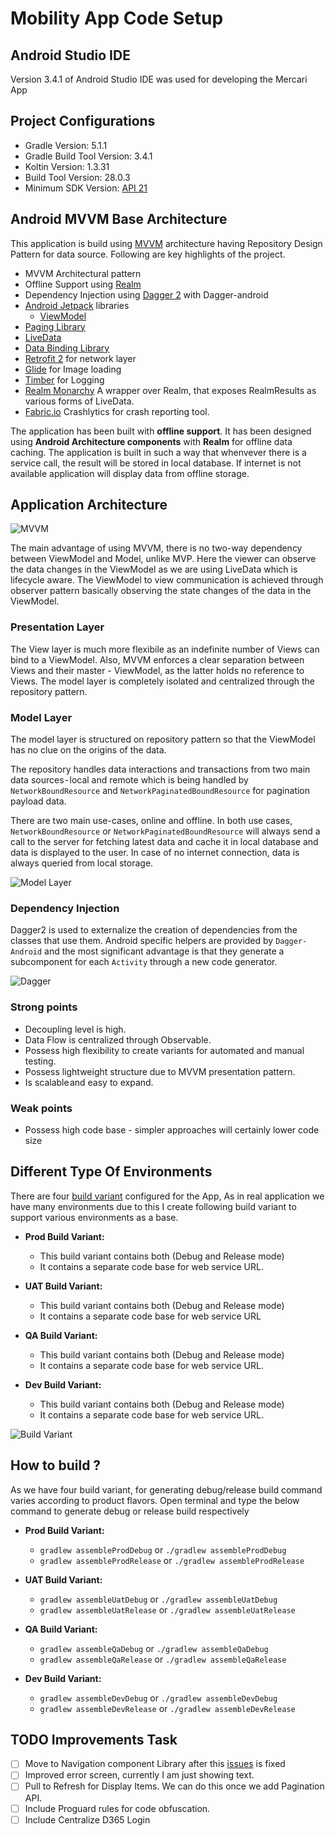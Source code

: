 
  
# Mobility App Code Setup  
  
## Android Studio IDE  
Version 3.4.1 of Android Studio IDE was used for developing the Mercari App   
  
## Project Configurations  
  
  - Gradle Version: 5.1.1  
 - Gradle Build Tool Version: 3.4.1  
 - Koltin Version: 1.3.31  
 - Build Tool Version: 28.0.3  
 - Minimum SDK Version:  [API 21](https://developer.android.com/reference/android/os/Build.VERSION_CODES.html#LOLLIPOP)  
  ## Android MVVM Base Architecture  
This application is build using [MVVM](https://en.wikipedia.org/wiki/Model%E2%80%93view%E2%80%93viewmodel) architecture having Repository Design Pattern for data source. Following are key highlights of the project.  
 - MVVM Architectural pattern  
 - Offline Support using [Realm](https://realm.io/products/realm-database/)  
  - Dependency Injection using [Dagger 2](https://github.com/google/dagger) with Dagger-android  
 - [Android Jetpack](https://developer.android.com/jetpack/) libraries  
    - [ViewModel](https://developer.android.com/topic/libraries/architecture/viewmodel)  
  - [Paging Library](https://developer.android.com/topic/libraries/architecture/paging)  
  - [LiveData](https://developer.android.com/topic/libraries/architecture/livedata)  
  - [Data Binding Library](https://developer.android.com/topic/libraries/data-binding)  
  - [Retrofit 2](https://square.github.io/retrofit/) for network layer  
 - [Glide](https://github.com/bumptech/glide) for Image loading  
 - [Timber](https://github.com/JakeWharton/timber) for Logging  
 - [Realm Monarchy](https://github.com/Zhuinden/realm-monarchy) A wrapper over Realm, that exposes RealmResults as various forms of LiveData.  
 - [Fabric.io](https://fabric.io) Crashlytics for crash reporting tool.  
  
The application has been built with  **offline support**. It has been designed using  **Android Architecture components**  with  **Realm**  for offline data caching. The application is built in such a way that whenvever there is a service call, the result will be stored in local database. If internet is not available application will display data from offline storage.   
  
  
## Application Architecture  
  
<img src="/screenshots/screenshot_mvvm_diagram_overview.jpg" alt="MVVM"/>  
  
The main advantage of using MVVM, there is no two-way dependency between ViewModel and Model, unlike MVP. Here the viewer can observe the data changes in the ViewModel as we are using LiveData which is lifecycle aware. The ViewModel to view communication is achieved through observer pattern basically observing the state changes of the data in the ViewModel.   
  
### Presentation Layer  
The View layer is much more flexibile as an indefinite number of Views can bind to a ViewModel. Also, MVVM enforces a clear separation between Views and their master - ViewModel, as the latter holds no reference to Views. The model layer is completely isolated and centralized through the repository pattern.  
  
### Model Layer  
  
The model layer is structured on repository pattern so that the ViewModel has no clue on the origins of the data.  
  
The repository handles data interactions and transactions from two main data sources - local and remote which is being handled by `NetworkBoundResource` and `NetworkPaginatedBoundResource` for pagination payload data.  
  
There are two main use-cases, online and offline. In both use cases,  `NetworkBoundResource` or  `NetworkPaginatedBoundResource` will always send a call to the server for fetching latest data and cache it in local database and data is displayed to the user. In case of no internet connection,  data is always queried from local storage.  

<img src="/screenshots/screen_shot_data_layer.jpg" alt="Model Layer"/>  
  
### Dependency Injection  
Dagger2 is used to externalize the creation of dependencies from the classes that use them. Android specific helpers are provided by `Dagger-Android` and the most significant advantage is that they generate a subcomponent for each `Activity` through a new code generator.  
  
<img src="/screenshots/screenshots_dagger_overview.png" alt="Dagger"/>  
  
### Strong points  
- Decoupling level is high.  
- Data Flow is centralized through Observable.  
- Possess high flexibility to create variants for automated and manual testing.  
- Possess lightweight structure due to MVVM presentation pattern.  
- Is scalable and easy to expand.  
  
### Weak points  
- Possess high code base - simpler approaches will certainly lower code size  
  
## Different Type Of Environments  
  
There are four [build variant](https://developer.android.com/studio/build/build-variants.html) configured for the App, As in real application we have many environments due to this I create following build variant to support various environments as a base.  
  
 - **Prod Build Variant:**  
     - This build variant contains both (Debug and Release mode)  
     - It contains a separate code base for web service URL.  
  
 - **UAT Build Variant:**  
     - This build variant contains both (Debug and Release mode)  
     - It contains a separate code base for web service URL  
     
 - **QA Build Variant:**  
     - This build variant contains both (Debug and Release mode)  
     - It contains a separate code base for web service URL.  
  
 - **Dev Build Variant:**  
     - This build variant contains both (Debug and Release mode)  
     - It contains a separate code base for web service URL.  
  
<img src="/screenshots/screenshot_build_variant_support.png" alt="Build Variant"/>  
  
## How to build ?
As we have four build variant, for generating debug/release build command varies according to product flavors.
Open terminal and type the below command to generate debug or release build respectively
- **Prod Build Variant:**  
     - `gradlew assembleProdDebug` or `./gradlew assembleProdDebug`
     - `gradlew assembleProdRelease` or `./gradlew assembleProdRelease`  
  
 - **UAT Build Variant:**  
     - `gradlew assembleUatDebug` or `./gradlew assembleUatDebug`
     - `gradlew assembleUatRelease` or `./gradlew assembleUatRelease`  
     
 - **QA Build Variant:**  
     - `gradlew assembleQaDebug` or `./gradlew assembleQaDebug`
     - `gradlew assembleQaRelease` or `./gradlew assembleQaRelease`  
  
 - **Dev Build Variant:**  
     - `gradlew assembleDevDebug` or `./gradlew assembleDevDebug`
     - `gradlew assembleDevRelease` or `./gradlew assembleDevRelease`  
  
## TODO Improvements Task  
  
- [ ] Move to Navigation component Library after this [issues](https://issuetracker.google.com/issues/80029773#comment25) is fixed  
- [ ] Improved error screen, currently I am just showing text.  
- [ ] Pull to Refresh for Display Items. We can do this once we add Pagination API.
- [ ] Include Proguard rules for code obfuscation.
- [ ] Include Centralize D365 Login
